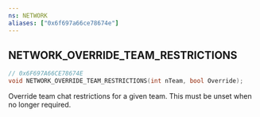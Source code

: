 ```yaml
---
ns: NETWORK
aliases: ["0x6f697a66ce78674e"]
---
```

## NETWORK_OVERRIDE_TEAM_RESTRICTIONS

```c
// 0x6F697A66CE78674E
void NETWORK_OVERRIDE_TEAM_RESTRICTIONS(int nTeam, bool Override);
```

Override team chat restrictions for a given team. This must be unset when no longer required.


